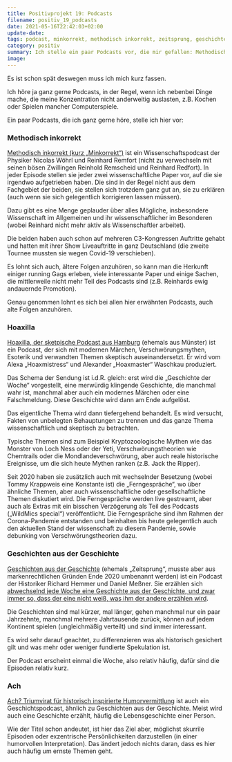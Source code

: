```yaml
---
title: Positivprojekt 19: Podcasts
filename: positiv_19_podcasts
date: 2021-05-16T22:42:03+02:00
update-date:
tags: podcast, minkorrekt, methodisch inkorrekt, zeitsprung, geschichten aus der geschichte, hoaxilla, ach
category: positiv
summary: Ich stelle ein paar Podcasts vor, die mir gefallen: Methodisch inkorrekt, Geschichten aus der Geschichte, hoaxilla und ach.
image:
---
```


Es ist schon spät deswegen muss ich mich kurz fassen.

Ich höre ja ganz gerne Podcasts, in der Regel, wenn ich nebenbei Dinge mache, die meine Konzentration nicht anderweitig auslasten, z.B. Kochen oder Spielen mancher Computerspiele.

Ein paar Podcasts, die ich ganz gerne höre, stelle ich hier vor:

### Methodisch inkorrekt

[Methodisch inkorrekt (kurz „Minkorrekt“)](https://minkorrekt.de/) ist ein Wissenschaftspodcast der Physiker Nicolas Wöhrl und Reinhard Remfort (nicht zu verwechseln mit seinen bösen Zwillingen Reinhold Remscheid und Reinhard Redfort). In jeder Episode stellen sie jeder zwei wissenschaftliche Paper vor, auf die sie irgendwo aufgetrieben haben. Die sind in der Regel nicht aus dem Fachgebiet der beiden, sie stellen sich trotzdem ganz gut an, sie zu erklären (auch wenn sie sich gelegentlich korrigieren lassen müssen).

Dazu gibt es eine Menge geplauder über alles Mögliche, insbesondere Wissenschaft im Allgemeinen und ihr wissenschaftlicher im Besonderen (wobei Reinhard nicht mehr aktiv als Wissenschaftler arbeitet).

Die beiden haben auch schon auf mehreren C3-Kongressen Auftritte gehabt und hatten mit ihrer Show Liveauftritte in ganz Deutschland (die zweite Tournee mussten sie wegen Covid-19 verschieben).

Es lohnt sich auch, ältere Folgen anzuhören, so kann man die Herkunft einiger running Gags erleben, viele interessante Paper und einige Sachen, die mittlerweile nicht mehr Teil des Podcasts sind (z.B. Reinhards ewig andauernde Promotion).

Genau genommen lohnt es sich bei allen hier erwähnten Podcasts, auch alte Folgen anzuhören.

### Hoaxilla

[Hoaxilla, der sketpische Podcast aus Hamburg](https://hoaxilla.de/) (ehemals aus Münster) ist ein Podcast, der sich mit modernen Märchen, Verschwörungsmythen, Esoterik und verwandten Themen skeptisch auseinandersetzt. Er wird vom Alexa „Hoaxmistress“ und Alexander „Hoaxmaster“ Waschkau produziert.

Das Schema der Sendung ist i.d.R. gleich: erst wird die „Geschichte der Woche“ vorgestellt, eine merwürdig klingende Geschichte, die manchmal wahr ist, manchmal aber auch ein modernes Märchen oder eine Falschmeldung. Diese Geschichte wird dann am Ende aufgelöst.

Das eigentliche Thema wird dann tiefergehend behandelt. Es wird versucht, Fakten von unbelegten Behauptungen zu trennen und das ganze Thema wissenschaftlich und skeptisch zu betrachten.

Typische Themen sind zum Beispiel Kryptozoologische Mythen wie das Monster von Loch Ness oder der Yeti, Verschwörungstheorien wie Chemtrails oder die Mondlandeverschwörung, aber auch reale historische Ereignisse, um die sich heute Mythen ranken (z.B. Jack the Ripper).

Seit 2020 haben sie zusätzlich auch mit wechselnder Besetzung (wobei Tommy Krappweis eine Konstante ist) die „Ferngespräche“, wo über ähnliche Themen, aber auch wissenschaftliche oder gesellschaftliche Themen diskutiert wird. Die Ferngespräche werden live gestreamt, aber auch als Extras mit ein bisschen Verzögerung als Teil des Podcasts („WildMics special“) veröffentlicht. Die Ferngespräche sind ihm Rahmen der Corona-Pandemie entstanden und beinhalten bis heute gelegentlich auch den aktuellen Stand der wissenschaft zu diesern Pandemie, sowie debunking von Verschwörungstheorien dazu.

### Geschichten aus der Geschichte

[Geschichten aus der Geschichte](https://www.geschichte.fm/) (ehemals „Zeitsprung“, musste aber aus markenrechtlichen Gründen Ende 2020 umbenannt werden) ist ein Podcast der Historiker Richard Hemmer und Daniel Meßner. Sie erzählen sich [abwechselnd jede Woche eine Geschichte aus der Geschichte, und zwar immer so, dass der eine nicht weiß, was ihm der andere erzählen wird](https://tvtropes.org/pmwiki/pmwiki.php/Main/ArcWords).

Die Geschichten sind mal kürzer, mal länger, gehen manchmal nur ein paar Jahrzehnte, manchmal mehrere Jahrtausende zurück, können auf jedem Kontinent spielen (ungleichmäßig verteilt) und sind immer interessant.

Es wird sehr darauf geachtet, zu differenzieren was als historisch gesichert gilt und was mehr oder weniger fundierte Spekulation ist.

Der Podcast erscheint einmal die Woche, also relativ häufig, dafür sind die Episoden relativ kurz.

### Ach

[Ach? Triumvirat für historisch inspirierte Humorvermittlung](https://das-a.ch/) ist auch ein Geschichtspodcast, ähnlich zu Geschichten aus der Geschichte. Meist wird auch eine Geschichte erzählt, häufig die Lebensgeschichte einer Person.

Wie der Titel schon andeutet, ist hier das Ziel aber, möglichst skurrile Episoden oder exzentrische Persönlichkeiten darzustellen (in einer humorvollen Interpretation). Das ändert jedoch nichts daran, dass es hier auch häufig um ernste Themen geht.
